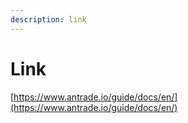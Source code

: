 ```yaml
---
description: link
---
```


# Link

[https://www.antrade.io/guide/docs/en/](https://www.antrade.io/guide/docs/en/)
